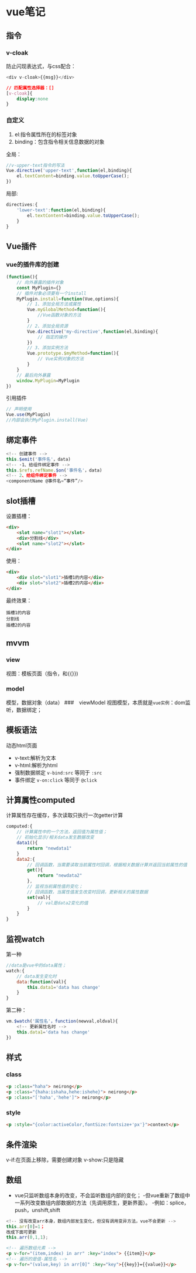 # vue笔记

## 指令

### v-cloak
防止闪现表达式，与css配合：
```js
<div v-cloak>{{msg}}</div>
```

```css
// 匹配属性选择器：[]
[v-cloak]{
    display:none
}
```

### 自定义
1. el:指令属性所在的标签对象
2. binding：包含指令相关信息数据的对象

全局：
```js
//v-upper-text指令的写法
Vue.directive('upper-text',function(el,binding){
    el.textContent=binding.value.toUpperCase();
})
```

局部:
```js
directives:{
    'lower-text':function(el,binding){
        el.textContent=binding.value.toUpperCase();
    }
}
```

## Vue插件

### vue的插件库的创建
```js
(function(){
    // 向外暴露的插件对象
    const MyPlugin={}
    // 插件对象必须要有一个install
    MyPlugin.install=function(Vue,options){
        // 1、添加全局方法或属性
        Vue.myGlobalMethod=function(){
            //Vue函数对象的方法
        }
        // 2、添加全局资源
        Vue.directive('my-directive',function(el,binding){
            // 指定的操作
        }) 
        // 3、添加实例方法
        Vue.prototype.$myMethod=function(){
            // Vue实例对象的方法
        }
    }
    // 最后向外暴露
    window.MyPlugin=MyPlugin
})
```
引用插件

```js
// 声明使用
Vue.use(MyPlugin)
//内部会执行MyPlugin.install(Vue)
```

## 绑定事件
```js
<!-- 创建事件 -->
this.$emit('事件名'，data)
<!-- ·1、给组件绑定事件 -->
this.$refs.refName.$on('事件名'，data)
<!-- 2、给组件绑定事件 -->
<componentName @事件名=“事件”/>
```

## slot插槽
设置插槽：
```html
<div>
    <slot name="slot1"></slot>
    <div>分割线</div>
    <slot name="slot2"></slot>
</div>
```

使用：
```html
<div>
    <div slot="slot1">插槽1的内容</div>
    <div slot="slot2">插槽2的内容</div>
</div>
```

最终效果：
```
插槽1的内容
分割线
插槽2的内容
```

## mvvm
### view
视图：模板页面（指令，和{{}})
### model
模型，数据对象（data）
###　viewModel
视图模型，本质就是`vue实例`：dom监听，数据绑定；

## 模板语法
动态html页面
- v-text:解析为文本
- v-html:解析为html
- 强制数据绑定 `v-bind:src` 等同于 `:src`
- 事件绑定 `v-on:click` 等同于 `@click`

## 计算属性computed
计算属性存在缓存，多次读取只执行一次getter计算
```js
computed:{
    // 计算属性中的一个方法，返回值为属性值；
    // 初始化显示/相关data发生数据改变
    data1(){
        return "newdata1"
    }
    data2:{
        // 回调函数，当需要读取当前属性时回调，根据相关数据计算并返回当前属性的值
        get(){
            return "newdata2"
        },
        // 监视当前属性值的变化；
        // 回调函数，当属性值发生改变时回调，更新相关的属性数据
        set(val){
            // val是data2变化的值
        }
    }
}
```

## 监视watch
第一种
```js
//data是vue中的data属性；
watch:{
    // data发生变化时
    data:function(val){
        this.data1='data has change'
    }
}
```
第二种：
```js
vm.$watch('属性名'，function(newval,oldval){
    <!-- 更新属性名时 -->
    this.data1='data has change'
})
```

## 样式
### class
```html
<p :class="haha"> neirong</p>
<p :class="{haha:ishaha,hehe:ishehe}"> neirong</p>
<p :class="['haha','hehe']"> neirong</p>
```
### style
```html
<p :style="{color:activeColor,fontSize:fontsize+'px'}">context</p>
```

## 条件渲染
v-if:在页面上移除，需要创建对象
v-show:只是隐藏

## 数组
- vue只监听数组本身的改变，不会监听数组内部的变化；
-但vue重新了数组中一系列改变数组内部数据的方法（先调用原生，更新界面）。
-例如：splice，push，unshift,shift
```js
<!-- 没有改变arr本身，数组内部发生变化，但没有调用变异方法，vue不会更新 -->
this.arr[0]=1；
改成下面可更新
this.arr(0,1,1);
```

```html
<!-- 遍历数组元素 -->
<p v-for="(item,index) in arr" :key="index"> {{item}}</p>
<!-- 遍历的是值-属性名 -->
<p v-for="(value,key) in arr[0]" :key="key">{{key}}={{value}}</p>
```